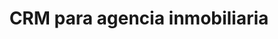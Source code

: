 ---
number: 6
title: 'CRM para agencia inmobiliaria'
headline: 'CRM que ayuda a dar un seguimiento eficiente a los prospectos, impulsando a la fuerza de ventas mediante herramientas que ayudan a aumentar su volumen y medir su efectividad.'
services: ['Discovery', 'Agile Development']
methodology: 
startDate: '2020'
endDate:
aditionalDateInfo:
leguages: []
frameworks: []
tools: []
platforms: []
images: []
---